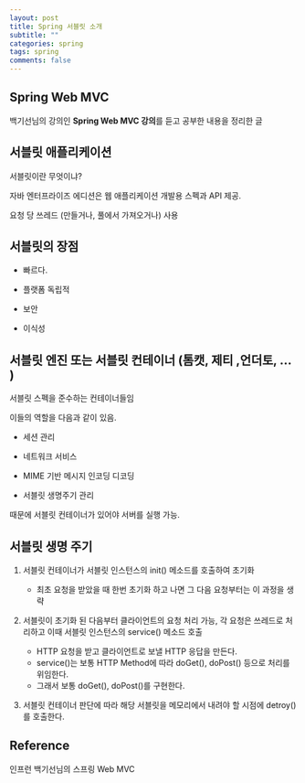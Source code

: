 ```yaml
---
layout: post
title: Spring 서블릿 소개
subtitle: ""
categories: spring
tags: spring
comments: false
---
```


## Spring Web MVC

백기선님의 강의인 **Spring Web MVC 강의**를 듣고 공부한 내용을 정리한 글

## 서블릿 애플리케이션

서블릿이란 무엇이냐?

자바 엔터프라이즈 에디션은 웹 애플리케이션 개발용 스펙과 API 제공.

요청 당 쓰레드 (만들거나, 풀에서 가져오거나) 사용

## 서블릿의 장점

- 빠르다.

- 플랫폼 독립적

- 보안

- 이식성

## 서블릿 엔진 또는 서블릿 컨테이너 (톰캣, 제티 ,언더토, ... )

서블릿 스펙을 준수하는 컨테이너들임

이들의 역할을 다음과 같이 있음.

- 세션 관리

- 네트워크 서비스

- MIME 기반 메시지 인코딩 디코딩

- 서블릿 생명주기 관리

때문에 서블릿 컨테이너가 있어야 서버를 실행 가능.

## 서블릿 생명 주기

1. 서블릿 컨테이너가 서블릿 인스턴스의 init() 메소드를 호출하여 초기화

   - 최초 요청을 받았을 때 한번 초기화 하고 나면 그 다음 요청부터는 이 과정을 생략

2. 서블릿이 초기화 된 다음부터 클라이언트의 요청 처리 가능, 각 요청은 쓰레드로 처리하고 이때 서블릿 인스턴스의 service() 메소드 호출

   - HTTP 요청을 받고 클라이언트로 보낼 HTTP 응답을 만든다.
   - service()는 보통 HTTP Method에 따라 doGet(), doPost() 등으로 처리를 위임한다.
   - 그래서 보통 doGet(), doPost()를 구현한다.

3. 서블릿 컨테이너 판단에 따라 해당 서블릿을 메모리에서 내려야 할 시점에 detroy()를 호출한다.

## Reference

인프런 백기선님의 스프링 Web MVC
